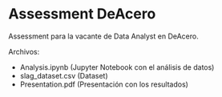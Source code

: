 # Assessment DeAcero

Assessment para la vacante de Data Analyst en DeAcero.

Archivos:
- Analysis.ipynb (Jupyter Notebook con el análisis de datos)
- slag_dataset.csv (Dataset)
- Presentation.pdf (Presentación con los resultados)
